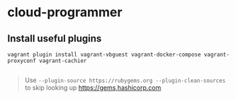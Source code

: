 # cloud-programmer

## Install useful plugins



```shell
vagrant plugin install vagrant-vbguest vagrant-docker-compose vagrant-proxyconf vagrant-cachier
      
```

> Use `--plugin-source https://rubygems.org --plugin-clean-sources` to skip looking up <https://gems,hashicorp.com>
